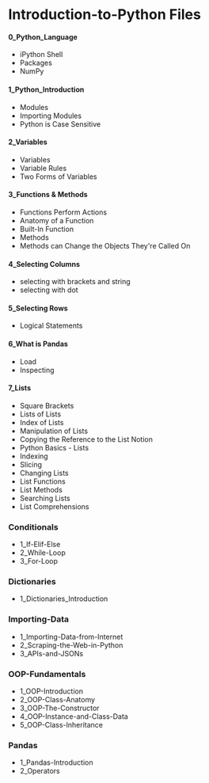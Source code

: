 # Introduction-to-Python Files

#### 0_Python_Language

- iPython Shell
- Packages
- NumPy

#### 1_Python_Introduction

- Modules
- Importing Modules
- Python is Case Sensitive

#### 2_Variables

- Variables
- Variable Rules
- Two Forms of Variables

#### 3_Functions & Methods

- Functions Perform Actions
- Anatomy of a Function
- Built-In Function
- Methods
- Methods can Change the Objects They're Called On

#### 4_Selecting Columns

- selecting with brackets and string
- selecting with dot

#### 5_Selecting Rows

- Logical Statements

#### 6_What is Pandas

- Load
- Inspecting

#### 7_Lists

- Square Brackets
- Lists of Lists
- Index of Lists
- Manipulation of Lists
- Copying the Reference to the List Notion
- Python Basics - Lists
- Indexing
- Slicing
- Changing Lists
- List Functions
- List Methods
- Searching Lists
- List Comprehensions


### Conditionals
- 1_If-Elif-Else
- 2_While-Loop
- 3_For-Loop

### Dictionaries
- 1_Dictionaries_Introduction

### Importing-Data
- 1_Importing-Data-from-Internet
- 2_Scraping-the-Web-in-Python
- 3_APIs-and-JSONs

### OOP-Fundamentals
- 1_OOP-Introduction
- 2_OOP-Class-Anatomy
- 3_OOP-The-Constructor
- 4_OOP-Instance-and-Class-Data
- 5_OOP-Class-Inheritance

### Pandas
- 1_Pandas-Introduction
- 2_Operators
